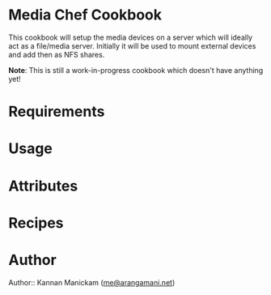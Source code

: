 # Media Chef Cookbook

This cookbook will setup the media devices on a server which will ideally act
as a file/media server. Initially it will be used to mount external devices and
add then as NFS shares.

__Note__: This is still a work-in-progress cookbook which doesn't have anything
yet!

# Requirements

# Usage

# Attributes

# Recipes

# Author

Author:: Kannan Manickam (<me@arangamani.net>)
